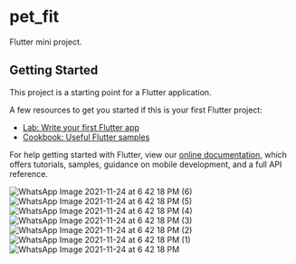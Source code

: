 # pet_fit

Flutter mini project.

## Getting Started

This project is a starting point for a Flutter application.

A few resources to get you started if this is your first Flutter project:

- [Lab: Write your first Flutter app](https://flutter.dev/docs/get-started/codelab)
- [Cookbook: Useful Flutter samples](https://flutter.dev/docs/cookbook)

For help getting started with Flutter, view our
[online documentation](https://flutter.dev/docs), which offers tutorials,
samples, guidance on mobile development, and a full API reference.

![WhatsApp Image 2021-11-24 at 6 42 18 PM (6)](https://user-images.githubusercontent.com/27894042/143245650-90bcdd85-d1ec-4114-a0c6-fb3d45f49b0d.jpeg)
![WhatsApp Image 2021-11-24 at 6 42 18 PM (5)](https://user-images.githubusercontent.com/27894042/143245657-729ff937-88c2-4f67-8490-594f78b8bd51.jpeg)
![WhatsApp Image 2021-11-24 at 6 42 18 PM (4)](https://user-images.githubusercontent.com/27894042/143245661-a4e1b7bd-d26a-4c9e-847c-516df839730c.jpeg)
![WhatsApp Image 2021-11-24 at 6 42 18 PM (3)](https://user-images.githubusercontent.com/27894042/143245664-4027c14a-8713-4649-9808-49b293cd94b9.jpeg)
![WhatsApp Image 2021-11-24 at 6 42 18 PM (2)](https://user-images.githubusercontent.com/27894042/143245669-748b1aaf-e3f7-47ba-82fb-33625874ac47.jpeg)
![WhatsApp Image 2021-11-24 at 6 42 18 PM (1)](https://user-images.githubusercontent.com/27894042/143245676-cf16b71e-4a24-44fd-8051-610824a49d9f.jpeg)
![WhatsApp Image 2021-11-24 at 6 42 18 PM](https://user-images.githubusercontent.com/27894042/143245679-7ccf6a4d-0775-42b9-bf00-b5a3e4f5f555.jpeg)

